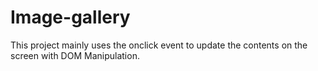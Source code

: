 # Image-gallery
This project mainly uses the onclick event to update the contents on the screen with DOM Manipulation.
